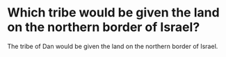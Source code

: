# Which tribe would be given the land on the northern border of Israel?

The tribe of Dan would be given the land on the northern border of Israel.
